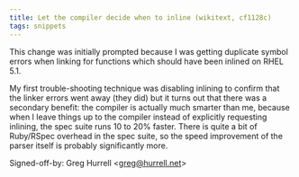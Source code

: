 ```yaml
---
title: Let the compiler decide when to inline (wikitext, cf1128c)
tags: snippets
---
```


This change was initially prompted because I was getting duplicate symbol errors when linking for functions which should have been inlined on RHEL 5.1.

My first trouble-shooting technique was disabling inlining to confirm that the linker errors went away (they did) but it turns out that there was a secondary benefit: the compiler is actually much smarter than me, because when I leave things up to the compiler instead of explicitly requesting inlining, the spec suite runs 10 to 20% faster. There is quite a bit of Ruby/RSpec overhead in the spec suite, so the speed improvement of the parser itself is probably significantly more.

Signed-off-by: Greg Hurrell &lt;greg@hurrell.net&gt;
